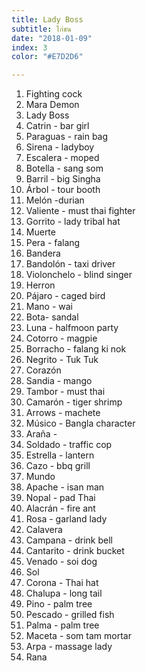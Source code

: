 ```yaml
---
title: Lady Boss
subtitle: ไก่ชน
date: "2018-01-09"
index: 3
color: "#E7D2D6"

---
```


1. Fighting cock
2. Mara Demon
3. Lady Boss
4. Catrin - bar girl 
5. Paraguas - rain bag
6. Sirena - ladyboy
7. Escalera - moped
8. Botella - sang som 
9. Barril - big Singha 
10. Árbol - tour booth
11. Melón -durian
12. Valiente - must thai fighter
13. Gorrito - lady tribal hat
14. Muerte
15. Pera - falang
16. Bandera 
17. Bandolón - taxi driver
18. Violonchelo - blind singer
19. Herron
20. Pájaro - caged bird
21. Mano - wai 
22. Bota- sandal
23. Luna - halfmoon party 
24. Cotorro - magpie
25. Borracho - falang ki nok 
26. Negrito - Tuk Tuk
27. Corazón
28. Sandia - mango
29. Tambor - must thai
30. Camarón - tiger shrimp
31. Arrows - machete
32. Músico - Bangla character
33. Araña - 
34. Soldado - traffic cop
35. Estrella - lantern
36. Cazo - bbq grill
37. Mundo
38. Apache - isan man
39. Nopal - pad Thai 
40. Alacrán - fire ant
41. Rosa - garland lady
42. Calavera
43. Campana - drink bell
44. Cantarito - drink bucket
45. Venado - soi dog
46. Sol
47. Corona - Thai hat
48. Chalupa - long tail
49. Pino - palm tree
50. Pescado - grilled fish
51. Palma - palm tree
52. Maceta - som tam mortar
53. Arpa - massage lady
54. Rana 
